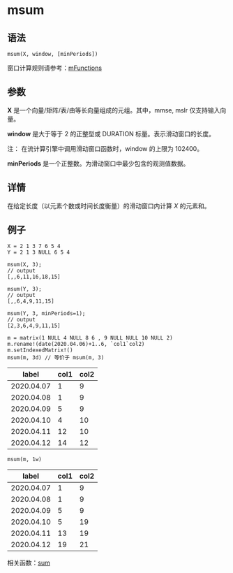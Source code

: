 # msum

## 语法

`msum(X, window, [minPeriods])`

窗口计算规则请参考：[mFunctions](../themes/mFunctions.html)

## 参数

**X** 是一个向量/矩阵/表/由等长向量组成的元组。其中，mmse, mslr 仅支持输入向量。

**window** 是大于等于 2 的正整型或 DURATION 标量。表示滑动窗口的长度。

注： 在流计算引擎中调用滑动窗口函数时，window 的上限为 102400。

**minPeriods** 是一个正整数。为滑动窗口中最少包含的观测值数据。

## 详情

在给定长度（以元素个数或时间长度衡量）的滑动窗口内计算 *X* 的元素和。

## 例子

```
X = 2 1 3 7 6 5 4
Y = 2 1 3 NULL 6 5 4

msum(X, 3);
// output
[,,6,11,16,18,15]

msum(Y, 3);
// output
[,,6,4,9,11,15]

msum(Y, 3, minPeriods=1);
// output
[2,3,6,4,9,11,15]
```

```
m = matrix(1 NULL 4 NULL 8 6 , 9 NULL NULL 10 NULL 2)
m.rename!(date(2020.04.06)+1..6, `col1`col2)
m.setIndexedMatrix!()
msum(m, 3d) // 等价于 msum(m, 3)
```

| label | col1 | col2 |
| --- | --- | --- |
| 2020.04.07 | 1 | 9 |
| 2020.04.08 | 1 | 9 |
| 2020.04.09 | 5 | 9 |
| 2020.04.10 | 4 | 10 |
| 2020.04.11 | 12 | 10 |
| 2020.04.12 | 14 | 12 |

```
msum(m, 1w)
```

| label | col1 | col2 |
| --- | --- | --- |
| 2020.04.07 | 1 | 9 |
| 2020.04.08 | 1 | 9 |
| 2020.04.09 | 5 | 9 |
| 2020.04.10 | 5 | 19 |
| 2020.04.11 | 13 | 19 |
| 2020.04.12 | 19 | 21 |

相关函数：[sum](../s/sum.html)


